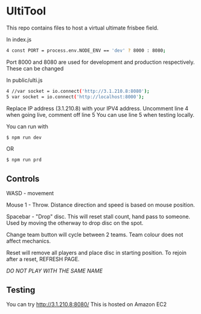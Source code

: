 # UltiTool

This repo contains files to host a virtual ultimate frisbee field.

In index.js
```sh
4 const PORT = process.env.NODE_ENV == 'dev' ? 8000 : 8080;
```
Port 8000 and 8080 are used for development and production respectively. These can be changed

In  public/ulti.js
```sh
4 //var socket = io.connect('http://3.1.210.8:8080');
5 var socket = io.connect('http://localhost:8000');
```
Replace IP address (3.1.210.8) with your IPV4 address.
Uncomment line 4 when going live, comment off line 5
You can use line 5 when testing locally.

You can run with
```sh
$ npm run dev
```
OR
```sh
$ npm run prd
```

## Controls
WASD - movement

Mouse 1 - Throw. Distance direction and speed is based on mouse position.

Spacebar - "Drop" disc. This will reset stall count, hand pass to someone. Used by moving the otherway to drop disc on the spot.

Change team button will cycle between 2 teams. Team colour does not affect mechanics.

Reset will remove all players and place disc in starting position. To rejoin after a reset, REFRESH PAGE.

*DO NOT PLAY WITH THE SAME NAME*

## Testing

You can try http://3.1.210.8:8080/
This is hosted on Amazon EC2